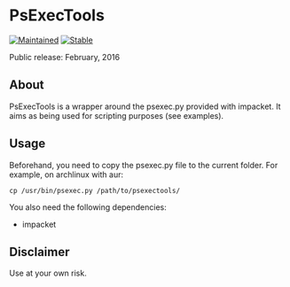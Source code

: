 # PsExecTools #

[![Maintained](https://img.shields.io/badge/Maintainance-Dev.%20paused-yellow.svg)]()
[![Stable](https://img.shields.io/badge/Status-Unstable-red.svg)]()

Public release: February, 2016

## About ##

PsExecTools is a wrapper around the psexec.py provided with impacket.
It aims as being used for scripting purposes (see examples).

## Usage ##

Beforehand, you need to copy the psexec.py file to the current folder. For example, on archlinux with aur:

```
cp /usr/bin/psexec.py /path/to/psexectools/
```

You also need the following dependencies:

  * impacket

## Disclaimer ##

Use at your own risk.
